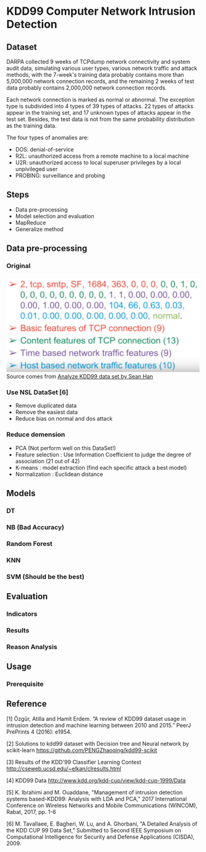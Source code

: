 # KDD99 Computer Network Intrusion Detection

## Dataset
DARPA collected 9 weeks of TCPdump network connectivity and system audit data, simulating various user types, various network traffic and attack methods, with the 7-week's training data probably contains more than 5,000,000 network connection records, and the remaining 2 weeks of test data probably contains 2,000,000 network connection records.

Each network connection is marked as normal or abnormal. The exception type is subdivided into 4 types of 39 types of attacks. 22 types of attacks appear in the training set, and 17 unknown types of attacks appear in the test set. Besides, the test data is not from the same probability distribution as the training data.

The four types of anomalies are:
- DOS: denial-of-service
- R2L: unauthorized access from a remote machine to a local machine
- U2R: unauthorized access to local superuser privileges by a local unpivileged user
- PROBING: surveillance and probing

## Steps
- Data pre-processing
- Model selection and evaluation
- MapReduce
- Generalize method

## Data pre-processing
### Original
![](img/catagories.png)
Source comes from [Analyze KDD99 data set by Sean Han](https://www.youtube.com/watch?v=mm38R3NsHso)

### Use NSL DataSet [6]
- Remove duplicated data
- Remove the easiest data
- Reduce bias on normal and dos attack

### Reduce demension
- PCA (Not perform well on this DataSet!)
- Feature selection : Use Information Coefficient to judge the degree of association (21 out of 42)
- K-means : model extraction (find each specific attack a best model)
- Normalization : Euclidean distance

## Models
### DT
### NB (Bad Accuracy)
### Random Forest
### KNN
### SVM (Should be the best)


## Evaluation
### Indicators

### Results

### Reason Analysis

## Usage
### Prerequisite

## Reference
[1] Özgür, Atilla and Hamit Erdem. “A review of KDD99 dataset usage in intrusion detection and machine learning between 2010 and 2015.” PeerJ PrePrints 4 (2016): e1954.

[2] Solutions to kdd99 dataset with Decision tree and Neural network by scikit-learn https://github.com/PENGZhaoqing/kdd99-scikit

[3] Results of the KDD'99 Classifier Learning Contest http://cseweb.ucsd.edu/~elkan/clresults.html

[4] KDD99 Data http://www.kdd.org/kdd-cup/view/kdd-cup-1999/Data

[5] K. Ibrahimi and M. Ouaddane, "Management of intrusion detection systems based-KDD99: Analysis with LDA and PCA," 2017 International Conference on Wireless Networks and Mobile Communications (WINCOM), Rabat, 2017, pp. 1-6

[6] M. Tavallaee, E. Bagheri, W. Lu, and A. Ghorbani, “A Detailed Analysis of the KDD CUP 99 Data Set,” Submitted to Second IEEE Symposium on Computational Intelligence for Security and Defense Applications (CISDA), 2009.
